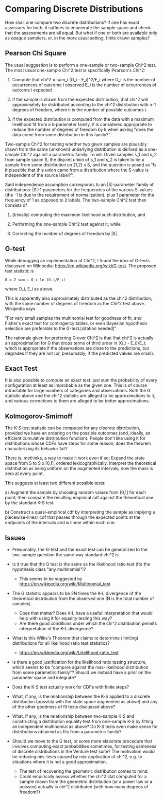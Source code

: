 Comparing Discrete Distributions
================================

How shall one compare two discrete distributions?  If one has exact
assessors for both, it suffices to enumerate the sample space and
check that the assessments are all equal.  But what if one or both are
available only as opaque samplers, or, in the more usual setting,
finite drawn samples?

Pearson Chi Square
------------------

The usual suggestion is to perform a one-sample or two-sample Chi^2
test.  The most usual one-sample Chi^2 test is specifically Pearson's
Chi^2:

1. Compute
     \hat chi^2 = sum_i (O_i - E_i)^2/E_i
   where O_i is the number of occurrences of outcome i observed
         E_i is the number of occurrences of outcome i expected

2. If the sample is drawn from the expected distribution, \hat chi^2
   will approximately be distributed according to the chi^2
   distribution with n-1 degrees of freedom, where n is the number of
   possible outcomes i.

3. If the expected distribution is computed from the data with a
   maximum likelihood fit from a k-parameter family, it is considered
   appropriate to reduce the number of degrees of freedom by k when
   asking "does the data come from some distribution in this family?".

Two-sample Chi^2 for testing whether two given samples are plausibly
drawn from the same (unknown) underlying distribution is derived as a
one-sample Chi^2 against a parametric family.  To wit: Given samples
s_1 and s_2 from sample space S, the disjoint union of s_1 and s_2 is
taken to be a sample from some distribution on {1,2} x S, and the
question is posed as "Is it plausible that this union came from a
distribution where the S-value is independent of the source label?".

Said independence assumption corresponds to an |S|-parameter family of
distributions: |S|-1 parameters for the frequencies of the various
S-values (the -1 is due to the requirement of normalization), plus 1
parameter for the frequency of 1 as opposed to 2 labels.  The
two-sample Chi^2 test then consists of

1. (trivially) computing the maximum likelihood such distribution, and

2. Performing the one-sample Chi^2 test against it, while

3. Correcting the number of degrees of freedom by |S|.

G-test
------

While debugging an implementation of Chi^2, I found the idea of G-tests
discussed on Wikipedia: https://en.wikipedia.org/wiki/G-test.  The proposed
test statistic is

    G = 2 sum_i O_i ln (O_i/E_i)
  where O_i, E_i as above.

This is apparently also approximately distributed as the chi^2
distribution, with the same number of degrees of freedom as the Chi^2
test above.  Wikipedia says

 "For very small samples the multinomial test for goodness of fit, and
  Fisher's exact test for contingency tables, or even Bayesian
  hypothesis selection are preferable to the G-test.[citation needed]"

The rationale given for preferring G over Chi^2 is that \hat chi^2 is
actually an approximation for G that drops terms of third order in
(O_i - E_i)/E_i; which is appropriate if the observations are close to
the predictions, but degrades if they are not (or, presumably, if the
predicted values are small).

Exact Test
----------

It is also possible to compute an exact test: just sum the probability
of every configuration at least as improbable as the given one.  This
is of course intractable for large numbers of categories and
observations.  Both the G statistic above and the chi^2 statistic are
alleged to be approximations to it, and various corrections to them
are alleged to be better approximations.

Kolmogorov-Smirnoff
-------------------

The K-S test statistic can be computed for any discrete distribution,
provided we have an ordering on the possible outcomes (and, ideally,
an efficient cumulative distribution function).  People don't like
using it for distributions whose CDFs have steps for some reason; does
the theorem characterizing its behavior fail?

There is, methinks, a way to make it work even if so: Expand the state
space from S to S x [0,1], ordered lexicographically.  Interpret the
theoretical distribution as being uniform on the augmented intervals;
now the mass is zero at every point.

This suggests at least two different possible tests:

a) Augment the sample by choosing random values from [0,1] for each
   point; then compare the resulting empirical cdf against the
   theoretical one by the standard K-S test.

b) Construct a quasi-empirical cdf by interpreting the sample as
   implying a piecewise-linear cdf that passes through the expected
   points at the endpoints of the intervals and is linear within each
   one.

Issues
------

- Presumably, the G-test and the exact test can be generalized to the
  two-sample question the same way standard chi^2 is.

- Is it true that the G test is the same as the likelihood ratio test
  (for the hypothesis class "any multinomial")?
  - This seems to be suggested by https://en.wikipedia.org/wiki/Multinomial_test

- The G statistic appears to be 2N times the K-L divergence of the
  theoretical distribution from the observed one (N is the total
  number of samples).
  - Does that matter?  Does K-L have a useful interpretation that
    would help with using it for equality testing this way?
  - Are there good conditions under which the chi^2 distribution
    permits interpretation of the K-L divergence?

- What is this Wilks's Theorem that claims to determine (limiting)
  distributions for all likelihood ratio test statistics?
  - https://en.wikipedia.org/wiki/Likelihood-ratio_test

- Is there a good justification for the likelihood ratio testing
  structure, which seems to be "compare against the max-likelihood
  distribution from some parametric family"?  Should we instead have a
  prior on the parameter space and integrate?

- Does the K-S test actually work for CDFs with finite steps?

- What, if any, is the relationship between the K-S applied to a
  discrete distribution (possibly with the state space augmented as
  above) and any of the other goodness of fit tests discussed above?

- What, if any, is the relationship between two-sample K-S and
  constructing a distribution equality test from one-sample K-S by
  fitting an independent multinomial as above?  Do K-S tests even make
  sense for distributions obtained as fits from a parametric family?

- Should we move to the G test, or some more elaborate procedure that
  involves computing exact probabilities sometimes, for testing
  sameness of discrete distributions in the Venture test suite?  The
  motivation would be reducing mis-tests caused by mis-application
  of chi^2, e.g. to situations where it is not a good approximation.
  - The test of recovering the geometric distribution comes to mind.
  - Could empirically assess whether the chi^2 stat computed for a
    sample drawn from the geometric distribution (or a power law or a
    poisson) actually is chi^2 distributed (with how many degrees of
    freedom?)
